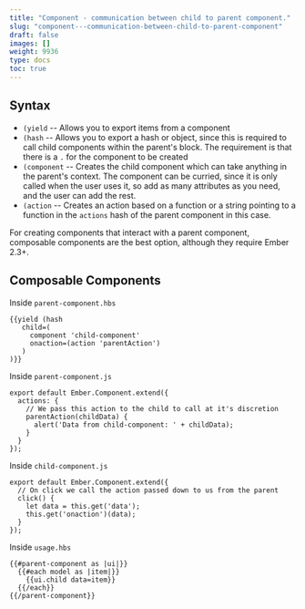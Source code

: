 ```yaml
---
title: "Component - communication between child to parent component."
slug: "component---communication-between-child-to-parent-component"
draft: false
images: []
weight: 9936
type: docs
toc: true
---
```


## Syntax
- `(yield` -- Allows you to export items from a component
- `(hash` -- Allows you to export a hash or object, since this is required to call child components within the parent's block. The requirement is that there is a `.` for the component to be created
- `(component` -- Creates the child component which can take anything in the parent's context. The component can be curried, since it is only called when the user uses it, so add as many attributes as you need, and the user can add the rest.
- `(action` -- Creates an action based on a function or a string pointing to a function in the `actions` hash of the parent component in this case.

For creating components that interact with a parent component, composable components are the best option, although they require Ember 2.3+.

## Composable Components
Inside `parent-component.hbs`

    {{yield (hash
       child=(
         component 'child-component'
         onaction=(action 'parentAction')
       )
    )}}

Inside `parent-component.js`

    export default Ember.Component.extend({
      actions: {
        // We pass this action to the child to call at it's discretion
        parentAction(childData) {
          alert('Data from child-component: ' + childData); 
        }
      }
    });

Inside `child-component.js`

    export default Ember.Component.extend({
      // On click we call the action passed down to us from the parent
      click() {
        let data = this.get('data');
        this.get('onaction')(data); 
      }
    });

Inside `usage.hbs`

    {{#parent-component as |ui|}}
      {{#each model as |item|}}
        {{ui.child data=item}}
      {{/each}}
    {{/parent-component}}

